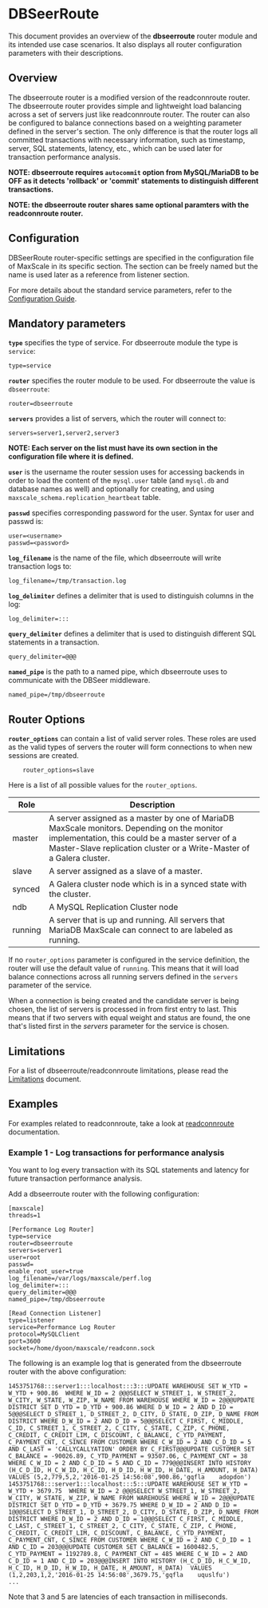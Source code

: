 # DBSeerRoute

This document provides an overview of the **dbseerroute** router module and its intended use case scenarios. It also displays all router configuration parameters with their descriptions.

## Overview

The dbseerroute router is a modified version of the readconnroute router. The dbseerroute router provides simple and lightweight load balancing across a set of servers just like readconnroute router. The router can also be configured to balance connections based on a weighting parameter defined in the server's section. The only difference is that the router logs all committed transactions with necessary information, such as timestamp, server, SQL statements, latency, etc., which can be used later for transaction performance analysis.

**NOTE: dbseerroute requires `autocommit` option from MySQL/MariaDB to be OFF as it detects 'rollback' or 'commit' statements to distinguish different transactions.**

**NOTE: the dbseerroute router shares same optional paramters with the readconnroute router.**

## Configuration

DBSeerRoute router-specific settings are specified in the configuration file of MaxScale in its specific section. The section can be freely named but the name is used later as a reference from listener section.

For more details about the standard service parameters, refer to the [Configuration Guide](../Getting-Started/Configuration-Guide.md).

## Mandatory parameters

**`type`** specifies the type of service. For dbseerroute module the type is `service`:

    type=service

**`router`** specifies the router module to be used. For dbseerroute the value is `dbseerroute`:

    router=dbseerroute

**`servers`** provides a list of servers, which the router will connect to:

    servers=server1,server2,server3

**NOTE: Each server on the list must have its own section in the configuration file where it is defined.**

**`user`** is the username the router session uses for accessing backends in order to load the content of the `mysql.user` table (and `mysql.db` and database names as well) and optionally for creating, and using `maxscale_schema.replication_heartbeat` table.

**`passwd`** specifies corresponding password for the user. Syntax for user and passwd is:

```
user=<username>
passwd=<password>
```

**`log_filename`** is the name of the file, which dbseerroute will write transaction logs to:

    log_filename=/tmp/transaction.log

**`log_delimiter`** defines a delimiter that is used to distinguish columns in the log:

    log_delimiter=:::

**`query_delimiter`** defines a delimiter that is used to distinguish different SQL statements in a transaction.

    query_delimiter=@@@

**`named_pipe`** is the path to a named pipe, which dbseerroute uses to communicate with the DBSeer middleware.

	named_pipe=/tmp/dbseerroute
	

## Router Options

**`router_options`** can contain a list of valid server roles. These roles are used as the valid types of servers the router will form connections to when new sessions are created.
```
	router_options=slave
```
Here is a list of all possible values for the `router_options`.

Role|Description
------|---------
master|A server assigned as a master by one of MariaDB MaxScale monitors. Depending on the monitor implementation, this could be a master server of a Master-Slave replication cluster or a Write-Master of a Galera cluster.
slave|A server assigned as a slave of a master.
synced| A Galera cluster node which is in a synced state with the cluster.
ndb|A MySQL Replication Cluster node
running|A server that is up and running. All servers that MariaDB MaxScale can connect to are labeled as running.

If no `router_options` parameter is configured in the service definition, the router will use the default value of `running`. This means that it will load balance connections across all running servers defined in the `servers` parameter of the service.

When a connection is being created and the candidate server is being chosen, the
list of servers is processed in from first entry to last. This means that if two
servers with equal weight and status are found, the one that's listed first in
the _servers_ parameter for the service is chosen.

## Limitations

For a list of dbseerroute/readconnroute limitations, please read the [Limitations](../About/Limitations.md) document.

## Examples

For examples related to readconnroute, take a look at [readconnroute](./ReadConnRoute.md) documentation.

### Example 1 - Log transactions for performance analysis

You want to log every transaction with its SQL statements and latency for future transaction performance analysis.

Add a dbseerroute router with the following configuration:

```
[maxscale]
threads=1

[Performance Log Router]
type=service
router=dbseerroute
servers=server1
user=root
passwd=
enable_root_user=true
log_filename=/var/logs/maxscale/perf.log
log_delimiter=:::
query_delimiter=@@@
named_pipe=/tmp/dbseerroute

[Read Connection Listener]
type=listener
service=Performance Log Router
protocol=MySQLClient
port=3600
socket=/home/dyoon/maxscale/readconn.sock
```

The following is an example log that is generated from the dbseerroute router with the above configuration:

```
1453751768:::server1:::localhost:::3:::UPDATE WAREHOUSE SET W_YTD = W_YTD + 900.86  WHERE W_ID = 2 @@@SELECT W_STREET_1, W_STREET_2, W_CITY, W_STATE, W_ZIP, W_NAME FROM WAREHOUSE WHERE W_ID = 2@@@UPDATE DISTRICT SET D_YTD = D_YTD + 900.86 WHERE D_W_ID = 2 AND D_ID = 5@@@SELECT D_STREET_1, D_STREET_2, D_CITY, D_STATE, D_ZIP, D_NAME FROM DISTRICT WHERE D_W_ID = 2 AND D_ID = 5@@@SELECT C_FIRST, C_MIDDLE, C_ID, C_STREET_1, C_STREET_2, C_CITY, C_STATE, C_ZIP, C_PHONE, C_CREDIT, C_CREDIT_LIM, C_DISCOUNT, C_BALANCE, C_YTD_PAYMENT, C_PAYMENT_CNT, C_SINCE FROM CUSTOMER WHERE C_W_ID = 2 AND C_D_ID = 5 AND C_LAST = 'CALLYCALLYATION' ORDER BY C_FIRST@@@UPDATE CUSTOMER SET C_BALANCE = -90026.89, C_YTD_PAYMENT = 93507.06, C_PAYMENT_CNT = 38 WHERE C_W_ID = 2 AND C_D_ID = 5 AND C_ID = 779@@@INSERT INTO HISTORY (H_C_D_ID, H_C_W_ID, H_C_ID, H_D_ID, H_W_ID, H_DATE, H_AMOUNT, H_DATA)  VALUES (5,2,779,5,2,'2016-01-25 14:56:08',900.86,'gqfla    adopdon')
1453751768:::server1:::localhost:::5:::UPDATE WAREHOUSE SET W_YTD = W_YTD + 3679.75  WHERE W_ID = 2 @@@SELECT W_STREET_1, W_STREET_2, W_CITY, W_STATE, W_ZIP, W_NAME FROM WAREHOUSE WHERE W_ID = 2@@@UPDATE DISTRICT SET D_YTD = D_YTD + 3679.75 WHERE D_W_ID = 2 AND D_ID = 1@@@SELECT D_STREET_1, D_STREET_2, D_CITY, D_STATE, D_ZIP, D_NAME FROM DISTRICT WHERE D_W_ID = 2 AND D_ID = 1@@@SELECT C_FIRST, C_MIDDLE, C_LAST, C_STREET_1, C_STREET_2, C_CITY, C_STATE, C_ZIP, C_PHONE, C_CREDIT, C_CREDIT_LIM, C_DISCOUNT, C_BALANCE, C_YTD_PAYMENT, C_PAYMENT_CNT, C_SINCE FROM CUSTOMER WHERE C_W_ID = 2 AND C_D_ID = 1 AND C_ID = 203@@@UPDATE CUSTOMER SET C_BALANCE = 1600482.5, C_YTD_PAYMENT = 1192789.8, C_PAYMENT_CNT = 485 WHERE C_W_ID = 2 AND C_D_ID = 1 AND C_ID = 203@@@INSERT INTO HISTORY (H_C_D_ID, H_C_W_ID, H_C_ID, H_D_ID, H_W_ID, H_DATE, H_AMOUNT, H_DATA)  VALUES (1,2,203,1,2,'2016-01-25 14:56:08',3679.75,'gqfla    uquslfu')
...
```

Note that 3 and 5 are latencies of each transaction in milliseconds.
